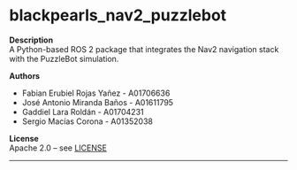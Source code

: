 # blackpearls_nav2_puzzlebot

**Description**  
A Python-based ROS 2 package that integrates the Nav2 navigation stack with the PuzzleBot simulation.


**Authors** 
- Fabian Erubiel Rojas Yañez - A01706636
- José Antonio Miranda Baños - A01611795
- Gaddiel Lara Roldán - A01704231
- Sergio Macías Corona - A01352038

**License**  
Apache 2.0 – see [LICENSE](https://github.com/FabianRoYa/TE3003B_PuzzleBot_TeamBP)

---

